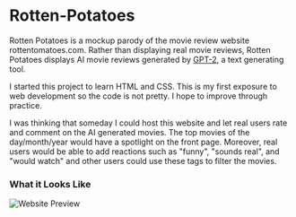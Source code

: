 # Rotten-Potatoes

Rotten Potatoes is a mockup parody of the movie review website rottentomatoes.com. Rather than displaying real movie reviews, Rotten Potatoes displays AI movie reviews generated by [GPT-2](https://openai.com/blog/gpt-2-1-5b-release/), a text generating tool.

I started this project to learn HTML and CSS. This is my first exposure to web development so the code is not pretty. I hope to improve through practice.

I was thinking that someday I could host this website and let real users rate and comment on the AI generated movies. The top movies of the day/month/year would have a spotlight on the front page. Moreover, real users would be able to add reactions such as "funny", "sounds real", and "would watch" and other users could use these tags to filter the movies.

### What it Looks Like
![Website Preview](https://i.imgur.com/q2sHaDL.png)
